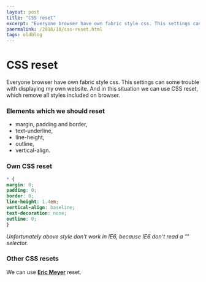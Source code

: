 ```yaml
---
layout: post
title: "CSS reset"
excerpt: "Everyone browser have own fabric style css. This settings can some trouble with displaying my own website. And in this situation we can use CSS reset, which remove all styles included on browser."
paermalink: /2018/10/css-reset.html
tags: oldblog
--- 
```



# CSS reset

Everyone browser have own fabric style css. This settings can some trouble with displaying my own website. And in this situation we can use CSS reset, which remove all styles included on browser. 

### Elements which we should reset


- margin, padding and border,
- text-underline,
- line-height,
- outline,
- vertical-align.

### Own CSS reset

```css
* {
margin: 0;
padding: 0;
border: 0;
line-height: 1.4em;
vertical-align: baseline;
text-decoration: none;
outline: 0;
}
```

*Unfortunately above style don't work in IE6, because IE6 don't read a "*" *selector.*

### Other CSS resets

We can use [**Eric Meyer**](https://meyerweb.com/eric/tools/css/reset/) reset.

